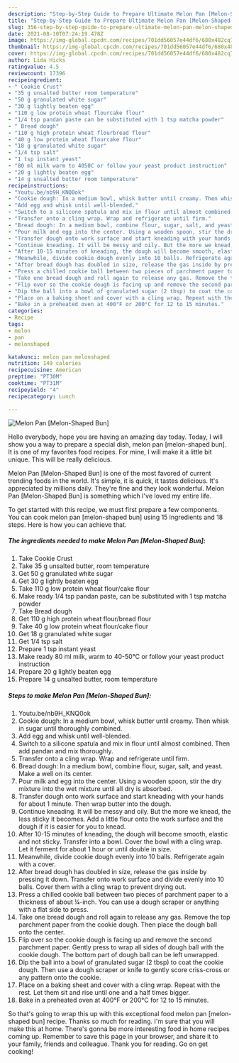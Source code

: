 ```yaml
---
description: "Step-by-Step Guide to Prepare Ultimate Melon Pan [Melon-Shaped Bun]"
title: "Step-by-Step Guide to Prepare Ultimate Melon Pan [Melon-Shaped Bun]"
slug: 356-step-by-step-guide-to-prepare-ultimate-melon-pan-melon-shaped-bun
date: 2021-08-10T07:24:19.478Z
image: https://img-global.cpcdn.com/recipes/701dd56057e44df6/680x482cq70/melon-pan-melon-shaped-bun-recipe-main-photo.jpg
thumbnail: https://img-global.cpcdn.com/recipes/701dd56057e44df6/680x482cq70/melon-pan-melon-shaped-bun-recipe-main-photo.jpg
cover: https://img-global.cpcdn.com/recipes/701dd56057e44df6/680x482cq70/melon-pan-melon-shaped-bun-recipe-main-photo.jpg
author: Lida Hicks
ratingvalue: 4.5
reviewcount: 17396
recipeingredient:
- " Cookie Crust"
- "35 g unsalted butter room temperature"
- "50 g granulated white sugar"
- "30 g lightly beaten egg"
- "110 g low protein wheat flourcake flour"
- "1/4 tsp pandan paste can be substituted with 1 tsp matcha powder"
- " Bread dough"
- "110 g high protein wheat flourbread flour"
- "40 g low protein wheat flourcake flour"
- "18 g granulated white sugar"
- "1/4 tsp salt"
- "1 tsp instant yeast"
- "80 ml milk warm to 4050C or follow your yeast product instruction"
- "20 g lightly beaten egg"
- "14 g unsalted butter room temperature"
recipeinstructions:
- "Youtu.be/nb9H_KNQ0ok"
- "Cookie dough: In a medium bowl, whisk butter until creamy. Then whisk in sugar until thoroughly combined."
- "Add egg and whisk until well-blended."
- "Switch to a silicone spatula and mix in flour until almost combined. Then add pandan and mix thoroughly."
- "Transfer onto a cling wrap. Wrap and refrigerate until firm."
- "Bread dough: In a medium bowl, combine flour, sugar, salt, and yeast. Make a well on its center."
- "Pour milk and egg into the center. Using a wooden spoon, stir the dry mixture into the wet mixture until all dry is absorbed."
- "Transfer dough onto work surface and start kneading with your hands for about 1 minute. Then wrap butter into the dough."
- "Continue kneading. It will be messy and oily. But the more we knead, the less sticky it becomes. Add a little flour onto the work surface and the dough if it is easier for you to knead."
- "After 10-15 minutes of kneading, the dough will become smooth, elastic and not sticky. Transfer into a bowl. Cover the bowl with a cling wrap. Let it ferment for about 1 hour or until double in size."
- "Meanwhile, divide cookie dough evenly into 10 balls. Refrigerate again with a cover."
- "After bread dough has doubled in size, release the gas inside by pressing it down. Transfer onto work surface and divide evenly into 10 balls. Cover them with a cling wrap to prevent drying out."
- "Press a chilled cookie ball between two pieces of parchment paper to a thickness of about ¼-inch. You can use a dough scraper or anything with a flat side to press."
- "Take one bread dough and roll again to release any gas. Remove the top parchment paper from the cookie dough. Then place the dough ball onto the center."
- "Flip over so the cookie dough is facing up and remove the second parchment paper. Gently press to wrap all sides of dough ball with the cookie dough. The bottom part of dough ball can be left unwrapped."
- "Dip the ball into a bowl of granulated sugar (2 tbsp) to coat the cookie dough. Then use a dough scraper or knife to gently score criss-cross or any pattern onto the cookie."
- "Place on a baking sheet and cover with a cling wrap. Repeat with the rest. Let them sit and rise until one and a half times bigger."
- "Bake in a preheated oven at 400°F or 200°C for 12 to 15 minutes."
categories:
- Recipe
tags:
- melon
- pan
- melonshaped

katakunci: melon pan melonshaped 
nutrition: 149 calories
recipecuisine: American
preptime: "PT30M"
cooktime: "PT31M"
recipeyield: "4"
recipecategory: Lunch

---
```



![Melon Pan [Melon-Shaped Bun]](https://img-global.cpcdn.com/recipes/701dd56057e44df6/680x482cq70/melon-pan-melon-shaped-bun-recipe-main-photo.jpg)

Hello everybody, hope you are having an amazing day today. Today, I will show you a way to prepare a special dish, melon pan [melon-shaped bun]. It is one of my favorites food recipes. For mine, I will make it a little bit unique. This will be really delicious.



Melon Pan [Melon-Shaped Bun] is one of the most favored of current trending foods in the world. It's simple, it is quick, it tastes delicious. It's appreciated by millions daily. They're fine and they look wonderful. Melon Pan [Melon-Shaped Bun] is something which I've loved my entire life.


To get started with this recipe, we must first prepare a few components. You can cook melon pan [melon-shaped bun] using 15 ingredients and 18 steps. Here is how you can achieve that.

<!--inarticleads1-->

##### The ingredients needed to make Melon Pan [Melon-Shaped Bun]:

1. Take  Cookie Crust
1. Take 35 g unsalted butter, room temperature
1. Get 50 g granulated white sugar
1. Get 30 g lightly beaten egg
1. Take 110 g low protein wheat flour/cake flour
1. Make ready 1/4 tsp pandan paste, can be substituted with 1 tsp matcha powder
1. Take  Bread dough
1. Get 110 g high protein wheat flour/bread flour
1. Take 40 g low protein wheat flour/cake flour
1. Get 18 g granulated white sugar
1. Get 1/4 tsp salt
1. Prepare 1 tsp instant yeast
1. Make ready 80 ml milk, warm to 40-50°C or follow your yeast product instruction
1. Prepare 20 g lightly beaten egg
1. Prepare 14 g unsalted butter, room temperature




<!--inarticleads2-->

##### Steps to make Melon Pan [Melon-Shaped Bun]:

1. Youtu.be/nb9H_KNQ0ok
1. Cookie dough: In a medium bowl, whisk butter until creamy. Then whisk in sugar until thoroughly combined.
1. Add egg and whisk until well-blended.
1. Switch to a silicone spatula and mix in flour until almost combined. Then add pandan and mix thoroughly.
1. Transfer onto a cling wrap. Wrap and refrigerate until firm.
1. Bread dough: In a medium bowl, combine flour, sugar, salt, and yeast. Make a well on its center.
1. Pour milk and egg into the center. Using a wooden spoon, stir the dry mixture into the wet mixture until all dry is absorbed.
1. Transfer dough onto work surface and start kneading with your hands for about 1 minute. Then wrap butter into the dough.
1. Continue kneading. It will be messy and oily. But the more we knead, the less sticky it becomes. Add a little flour onto the work surface and the dough if it is easier for you to knead.
1. After 10-15 minutes of kneading, the dough will become smooth, elastic and not sticky. Transfer into a bowl. Cover the bowl with a cling wrap. Let it ferment for about 1 hour or until double in size.
1. Meanwhile, divide cookie dough evenly into 10 balls. Refrigerate again with a cover.
1. After bread dough has doubled in size, release the gas inside by pressing it down. Transfer onto work surface and divide evenly into 10 balls. Cover them with a cling wrap to prevent drying out.
1. Press a chilled cookie ball between two pieces of parchment paper to a thickness of about ¼-inch. You can use a dough scraper or anything with a flat side to press.
1. Take one bread dough and roll again to release any gas. Remove the top parchment paper from the cookie dough. Then place the dough ball onto the center.
1. Flip over so the cookie dough is facing up and remove the second parchment paper. Gently press to wrap all sides of dough ball with the cookie dough. The bottom part of dough ball can be left unwrapped.
1. Dip the ball into a bowl of granulated sugar (2 tbsp) to coat the cookie dough. Then use a dough scraper or knife to gently score criss-cross or any pattern onto the cookie.
1. Place on a baking sheet and cover with a cling wrap. Repeat with the rest. Let them sit and rise until one and a half times bigger.
1. Bake in a preheated oven at 400°F or 200°C for 12 to 15 minutes.




So that's going to wrap this up with this exceptional food melon pan [melon-shaped bun] recipe. Thanks so much for reading. I'm sure that you will make this at home. There's gonna be more interesting food in home recipes coming up. Remember to save this page in your browser, and share it to your family, friends and colleague. Thank you for reading. Go on get cooking!
